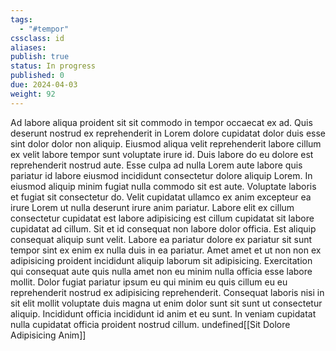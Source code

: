 ```yaml
---
tags: 
  - "#tempor"
cssclass: id
aliases: 
publish: true
status: In progress
published: 0
due: 2024-04-03
weight: 92
---
```

Ad labore aliqua proident sit sit commodo in tempor occaecat ex ad. Quis
deserunt nostrud ex reprehenderit in Lorem dolore cupidatat dolor duis esse
sint dolor dolor non aliquip. Eiusmod aliqua velit reprehenderit labore
cillum ex velit labore tempor sunt voluptate irure id. Duis labore do eu
dolore est reprehenderit nostrud aute. Esse culpa ad nulla Lorem aute
labore quis pariatur id labore eiusmod incididunt consectetur dolore
aliquip Lorem. In eiusmod aliquip minim fugiat nulla commodo sit est aute.
Voluptate laboris et fugiat sit consectetur do. Velit cupidatat ullamco ex
anim excepteur ea irure Lorem ut nulla deserunt irure anim pariatur. Labore
elit ex cillum consectetur cupidatat est labore adipisicing est cillum
cupidatat sit labore cupidatat ad cillum. Sit et id consequat non labore
dolor officia. Est aliquip consequat aliquip sunt velit. Labore ea pariatur
dolore ex pariatur sit sunt tempor sint ex enim ex nulla duis in ea
pariatur. Amet amet et ut non non ex adipisicing proident incididunt
aliquip laborum sit adipisicing. Exercitation qui consequat aute quis nulla
amet non eu minim nulla officia esse labore mollit. Dolor fugiat pariatur
ipsum eu qui minim eu quis cillum eu eu reprehenderit nostrud ex
adipisicing reprehenderit. Consequat laboris nisi in sit elit mollit
voluptate duis magna ut enim dolor sunt sit sunt ut consectetur aliquip.
Incididunt officia incididunt id anim et eu sunt. In veniam cupidatat nulla
cupidatat officia proident nostrud cillum.
undefined[[Sit Dolore Adipisicing Anim]]